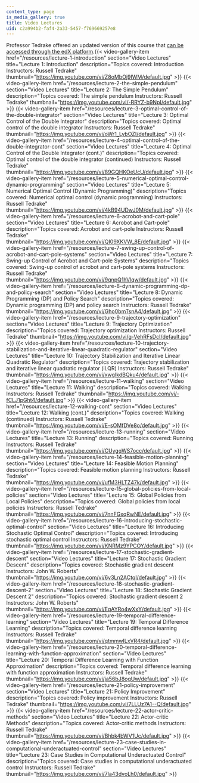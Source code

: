 ```yaml
---
content_type: page
is_media_gallery: true
title: Video Lectures
uid: c2a994b2-faf4-2a33-5457-f769669257e8
---
```


Professor Tedrake offered an updated version of this course that [can be accessed through the edX platform](https://www.edx.org/course/underactuated-robotics-mitx-6-832x-0?utm_source=OCW&utm_medium=6-832videos&utm_campaign=OCW).{{< video-gallery-item href="/resources/lecture-1-introduction" section="Video Lectures" title="Lecture 1: Introduction" description="Topics covered: Introduction Instructors: Russell Tedrake" thumbnail="https://img.youtube.com/vi/Z8oMbOj9IWM/default.jpg" >}} {{< video-gallery-item href="/resources/lecture-2-the-simple-pendulum" section="Video Lectures" title="Lecture 2: The Simple Pendulum" description="Topics covered: The simple pendulum Instructors: Russell Tedrake" thumbnail="https://img.youtube.com/vi/-RRYZ-b9NpI/default.jpg" >}} {{< video-gallery-item href="/resources/lecture-3-optimal-control-of-the-double-integrator" section="Video Lectures" title="Lecture 3: Optimal Control of the Double Integrator" description="Topics covered: Optimal control of the double integrator Instructors: Russell Tedrake" thumbnail="https://img.youtube.com/vi/oWr1_LybOZI/default.jpg" >}} {{< video-gallery-item href="/resources/lecture-4-optimal-control-of-the-double-integrator-cont" section="Video Lectures" title="Lecture 4: Optimal Control of the Double Integrator (cont.)" description="Topics covered: Optimal control of the double integrator (continued) Instructors: Russell Tedrake" thumbnail="https://img.youtube.com/vi/89GQHKOeUcU/default.jpg" >}} {{< video-gallery-item href="/resources/lecture-5-numerical-optimal-control-dynamic-programming" section="Video Lectures" title="Lecture 5: Numerical Optimal Control (Dynamic Programming)" description="Topics covered: Numerical optimal control (dynamic programming) Instructors: Russell Tedrake" thumbnail="https://img.youtube.com/vi/4kB94UDwJ0M/default.jpg" >}} {{< video-gallery-item href="/resources/lecture-6-acrobot-and-cart-pole" section="Video Lectures" title="Lecture 6: Acrobot and Cart-pole" description="Topics covered: Acrobot and cart-pole Instructors: Russell Tedrake" thumbnail="https://img.youtube.com/vi/QI09XKVW_8E/default.jpg" >}} {{< video-gallery-item href="/resources/lecture-7-swing-up-control-of-acrobot-and-cart-pole-systems" section="Video Lectures" title="Lecture 7: Swing-up Control of Acrobot and Cart-pole Systems" description="Topics covered: Swing-up control of acrobot and cart-pole systems Instructors: Russell Tedrake" thumbnail="https://img.youtube.com/vi/9qnpQ1hVlqw/default.jpg" >}} {{< video-gallery-item href="/resources/lecture-8-dynamic-programming-dp-and-policy-search" section="Video Lectures" title="Lecture 8: Dynamic Programming (DP) and Policy Search" description="Topics covered: Dynamic programming (DP) and policy search Instructors: Russell Tedrake" thumbnail="https://img.youtube.com/vi/Gho0bmTsnA4/default.jpg" >}} {{< video-gallery-item href="/resources/lecture-9-trajectory-optimization" section="Video Lectures" title="Lecture 9: Trajectory Optimization" description="Topics covered: Trajectory optimization Instructors: Russell Tedrake" thumbnail="https://img.youtube.com/vi/g-VehRFsDcI/default.jpg" >}} {{< video-gallery-item href="/resources/lecture-10-trajectory-stabilization-and-iterative-linear-quadratic-regulator" section="Video Lectures" title="Lecture 10: Trajectory Stabilization and Iterative Linear Quadratic Regulator" description="Topics covered: Trajectory stabilization and iterative linear quadratic regulator (iLQR) Instructors: Russell Tedrake" thumbnail="https://img.youtube.com/vi/xwgIkdBQku4/default.jpg" >}} {{< video-gallery-item href="/resources/lecture-11-walking" section="Video Lectures" title="Lecture 11: Walking" description="Topics covered: Walking Instructors: Russell Tedrake" thumbnail="https://img.youtube.com/vi/-fCLJ1pGht4/default.jpg" >}} {{< video-gallery-item href="/resources/lecture-12-walking-cont" section="Video Lectures" title="Lecture 12: Walking (cont.)" description="Topics covered: Walking (continued) Instructors: Russell Tedrake" thumbnail="https://img.youtube.com/vi/E-sOMfDVe8o/default.jpg" >}} {{< video-gallery-item href="/resources/lecture-13-running" section="Video Lectures" title="Lecture 13: Running" description="Topics covered: Running Instructors: Russell Tedrake" thumbnail="https://img.youtube.com/vi/CUygqWS7occ/default.jpg" >}} {{< video-gallery-item href="/resources/lecture-14-feasible-motion-planning" section="Video Lectures" title="Lecture 14: Feasible Motion Planning" description="Topics covered: Feasible motion planning Instructors: Russell Tedrake" thumbnail="https://img.youtube.com/vi/ufM3HLTZ47k/default.jpg" >}} {{< video-gallery-item href="/resources/lecture-15-global-policies-from-local-policies" section="Video Lectures" title="Lecture 15: Global Policies from Local Policies" description="Topics covered: Global policies from local policies Instructors: Russell Tedrake" thumbnail="https://img.youtube.com/vi/7nnFGxqRwNE/default.jpg" >}} {{< video-gallery-item href="/resources/lecture-16-introducing-stochastic-optimal-control" section="Video Lectures" title="Lecture 16: Introducing Stochastic Optimal Control" description="Topics covered: Introducing stochastic optimal control Instructors: Russell Tedrake" thumbnail="https://img.youtube.com/vi/KNRMz9YPCOY/default.jpg" >}} {{< video-gallery-item href="/resources/lecture-17-stochastic-gradient-descent" section="Video Lectures" title="Lecture 17: Stochastic Gradient Descent" description="Topics covered: Stochastic gradient descent Instructors: John W. Roberts" thumbnail="https://img.youtube.com/vi/6v3Ln2ACtqI/default.jpg" >}} {{< video-gallery-item href="/resources/lecture-18-stochastic-gradient-descent-2" section="Video Lectures" title="Lecture 18: Stochastic Gradient Descent 2" description="Topics covered: Stochastic gradient descent 2 Instructors: John W. Roberts" thumbnail="https://img.youtube.com/vi/EqAYRo4wXxY/default.jpg" >}} {{< video-gallery-item href="/resources/lecture-19-temporal-difference-learning" section="Video Lectures" title="Lecture 19: Temporal Difference Learning" description="Topics covered: Temporal difference learning Instructors: Russell Tedrake" thumbnail="https://img.youtube.com/vi/qtmmwILxVR4/default.jpg" >}} {{< video-gallery-item href="/resources/lecture-20-temporal-difference-learning-with-function-approximation" section="Video Lectures" title="Lecture 20: Temporal Difference Learning with Function Approximation" description="Topics covered: Temporal difference learning with function approximation Instructors: Russell Tedrake" thumbnail="https://img.youtube.com/vi/ja56bJ8ogUw/default.jpg" >}} {{< video-gallery-item href="/resources/lecture-21-policy-improvement" section="Video Lectures" title="Lecture 21: Policy Improvement" description="Topics covered: Policy improvement Instructors: Russell Tedrake" thumbnail="https://img.youtube.com/vi/7LLUz7A1--Q/default.jpg" >}} {{< video-gallery-item href="/resources/lecture-22-actor-critic-methods" section="Video Lectures" title="Lecture 22: Actor-critic Methods" description="Topics covered: Actor-critic methods Instructors: Russell Tedrake" thumbnail="https://img.youtube.com/vi/Bhbk4bWV1Uc/default.jpg" >}} {{< video-gallery-item href="/resources/lecture-23-case-studies-in-computational-underactuated-control" section="Video Lectures" title="Lecture 23: Case Studies in Computational Underactuated Control" description="Topics covered: Case studies in computational underactuated control Instructors: Russell Tedrake" thumbnail="https://img.youtube.com/vi/7la43dvoLh0/default.jpg" >}}